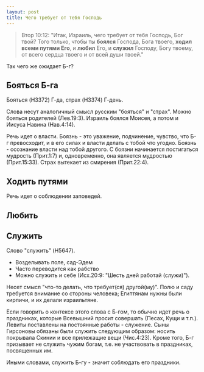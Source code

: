 ```yaml
---
layout: post
title: Чего требует от тебя Господь
---
```


> Втор 10:12: "Итак, Израиль, чего требует от тебя Господь, Бог твой? Того только, чтобы ты **боялся** Господа, Бога твоего, **ходил всеми путями Его**, и **любил** Его, и **служил** Господу, Богу твоему, от всего сердца твоего и от всей души твоей."

Так чего же ожидает Б-г?

## Бояться Б-га

Бояться (H3372) Г-да, страх (H3374) Г-день.

Слова несут аналогичный смысл русским "бояться" и "страх". Можно бояться родителей (Лев.19:3). Израиль боялся Моисея, а потом и Иисуса Навина (Нав.4:14).

Речь идет о власти. Боязнь - это уважение, подчинение, чувство, что Б-г превосходит, и в его силах и власти делать с тобой что угодно. Боязнь - осознание власти над тобой другого. С боязни начинается постигаться мудрость (Прит.1:7) и, одновременно, она является мудростью (Прит.15:33). Страх вытекает из смирения (Прит.22:4).

## Ходить путями

Речь идет о соблюдении заповедей.

## Любить

## Служить

Слово "служить" (H5647).

- Возделывать поле, сад-Эдем
- Часто переводится как рабство
- Можно служить и себе (Исх.20:9: "Шесть дней работай (служи)").

Несет смысл "что-то делать, что требует(ся) другой(му)". Полю и саду требуется внимание со стороны человека; Египтянам нужны были кирпичи, и их делали израильтяне.

Если говорить о контексе этого слова с Б-гом, то обычно идет речь о праздниках, которые Всевышний просит совершать (Песах, Кущи и т.п.). Левиты поставлены на постоянные работы - служение. Сыны Гирсоновы обязаны были служить следующим образом: носить покрывала Скинии и все прилежащие вещи (Чис.4:23). Кроме того, Б-г призывает не служить чужим богам, т.е. не участвовать в праздниках, посвященных им.

Иными словами, служить Б-гу - значит соблюдать его праздники.
